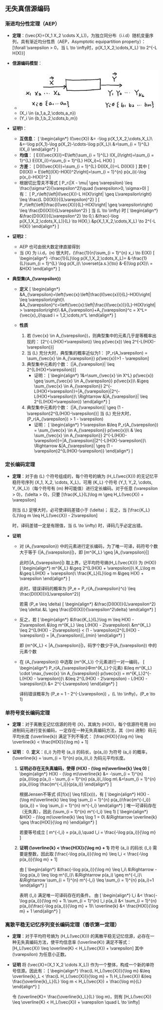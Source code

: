 ## 无失真信源编码

### 渐进均分性定理（AEP）
- **定理**：\(\vec{X}=(X_1 X_2 \cdots X_L)\)，为独立同分布（i.i.d）随机变量序列，具有渐近均分性质（AEP，Asymptotic equipartition property）：
    \[\forall \varepsilon > 0，当 L \to \infty时，p(X_1,X_2,\cdots,X_L) \to 2^{-L H(X)}\]

- **信源编码模型**：
    - ![信源模型](image/image-39.png)
    - \(X_i \in \{a_1,a_2,\cdots,a_n\}\)
    - \(Y_i \in \{b_1,b_2,\cdots,b_m\}\)

- **证明1**：
    - **互信息**：
        \[
        \begin{align*}
        I(\vec{X}) &= -\log p(X_1,X_2,\cdots,X_L)\\
        &=-\log p(X_1)-\log p(X_2)-\cdots-\log p(X_L)\\
        &=\sum_{i = 1}^{L} I(X_i)
        \end{align*}
        \]
    - **均值**：
        \[
        E\{I(\vec{X})\}=E\left\{\sum_{i = 1}^{L} I(X_i)\right\}=\sum_{i = 1}^{L} E\{I(X_i)\}=\sum_{i = 1}^{L} H(X_i)=L H(X)
        \]
    - **方差**：
        \[
        D\{I(\vec{X})\}=\sum_{i = 1}^{L} D\{I(X_i)\}=L D(I(X))
        \] 其中
        \[
        D(I(X)) = E\left[(I(X)-H(X))^2\right]=\sum_{i = 1}^{n} p(x_i)(-\log p(x_i)-H(X))^2
        \]
    - 根据切比雪夫不等式
        \[
            P_r\{|X - \mu| \geq \varepsilon\} \leq \frac{\sigma^2}{\varepsilon^2}\quad (\varepsilon>0, \sigma>0)
        \] 有：
        \[
        P_r\left\{\left|I(\vec{X})-L H(X)\right| \geq L\varepsilon\right\} \leq \frac{L D(I(X))}{(L\varepsilon)^2}
        \] \[
        P_r\left\{\left|\frac{I(\vec{X})}{L}-H(X)\right| \geq \varepsilon\right\} \leq \frac{D(I(X))}{L\varepsilon^2}
        \] 当 \(L \to \infty\) 时
        \[
        \begin{align*}
        &\frac{D(I(X))}{L\varepsilon^2} \to 0,\\
        &\frac{-\log p(X_1,X_2,\cdots,X_L)}{L} \to H(X),\\
        &p(X_1,X_2,\cdots,X_L) \to 2^{-L H(X)}
        \end{align*}
        \]

- **证明2**：
    - AEP 也可由弱大数定律直接得到
    - 当 \(X\) 为 i.i.d，\(n\) 很大时，\(\frac{1}{n}\sum_{i = 1}^{n} x_i \to E(X)\)
        \[
        \begin{align*}
        -\frac{1}{L}\log p(X_1,X_2,\cdots,X_L)= &-\frac{1}{L}\sum_{i = 1}^{L} \log p(X_i)\\
        \overset{a.s.}{\to} &-E(\log p(X))\\
        = &H(X)
        \end{align*}
        \]

- **典型集\(A_{\varepsilon}\)**
    - **定义**
        \[
        \begin{align*}
        &A_{\varepsilon}=\left\{\vec{x}:\left|\frac{I(\vec{x})}{L}-H(X)\right| \leq \varepsilon\right\}\\
        &A_{\varepsilon}^c=\left\{\vec{x}:\left|\frac{I(\vec{x})}{L}-H(X)\right| > \varepsilon\right\}\\
        &A_{\varepsilon}+A_{\varepsilon}^c = X^L=\{\vec{x}_i\}\quad i = 1,2,\cdots,n^L
        \end{align*}
        \]

    - **性质**
        1. 若 \(\vec{x} \in A_{\varepsilon}\)，则典型集中的元素几乎是等概率出现的：
            \[2^{-L(H(X)+\varepsilon)} \leq p(\vec{x}) \leq 2^{-L(H(X)-\varepsilon)}\]
        2. 当 \(L\) 充分大时，典型集的概率近似为1：
            \[P_r(A_\varepsilon) = \sum_{\vec{x} \in A_{\varepsilon}} p(\vec{x})>1 - \varepsilon\]
        3. 典型集中元素的个数：
            \[|A_{\varepsilon}| \leq 2^{L(H(X)+\varepsilon)}\]
            - 证明：
                \[
                \begin{align*}
                1&=\sum_{\vec{x} \in X^L} p(\vec{x}) \geq \sum_{\vec{x} \in A_{\varepsilon}} p(\vec{x})\\
                &\geq \sum_{\vec{x} \in A_{\varepsilon}} 2^{-L(H(X)+\varepsilon)}=|A_{\varepsilon}|2^{-L(H(X)+\varepsilon)}\\
                \Rightarrow &|A_{\varepsilon}| \leq 2^{L(H(X)+\varepsilon)}
                \end{align*}
                \]
        5. 典型集中元素的个数：
            \[|A_{\varepsilon}| \geq (1 - \varepsilon)2^{L(H(X)-\varepsilon)}\]
            当 \(L\) 充分大时，\(P_r(A_{\varepsilon}) > 1 - \varepsilon\)
            - 证明：
                \[
                \begin{align*}
                1-\varepsilon &\leq P_r(A_{\varepsilon}) = \sum_{\vec{x} \in A_{\varepsilon}} p(\vec{x})\\
                & \leq \sum_{\vec{x} \in A_{\varepsilon}} 2^{-L(H(X)-\varepsilon)}=|A_{\varepsilon}|2^{-L(H(X)-\varepsilon)}\\
                \Rightarrow &|A_{\varepsilon}| \geq (1 - \varepsilon)2^{L(H(X)-\varepsilon)}
                \end{align*}
                \]

### 定长编码定理
- **定理**：对于由 \(L\) 个符号组成的，每个符号的熵为 \(H_L(\vec{X})\) 的无记忆平稳符号序列 \(X_1, X_2, \cdots, X_L\)，可用 \(K_L\) 个符号 \(Y_1, Y_2, \cdots, Y_{K_L}\)（每个符号有 \(m\) 种可能值）进行定长编码。对于任意 \(\varepsilon > 0\)，\(\delta > 0\)，只要
    \[\frac{K_L}{L}\log m \geq H_L(\vec{X}) + \varepsilon\]

    则当 \(L\) 足够大时，必可使译码差错小于 \(\delta\)；
    反之，当
    \[\frac{K_L}{L}\log m \leq H_L(\vec{X}) - 2\varepsilon\]

    时，译码差错一定是有限值，当 \(L \to \infty\) 时，译码几乎必定出错。

- **证明**
    - 对 \(A_{\varepsilon}\) 中的元素进行定长编码，为了唯一可译，码符号个数大于等于 \(|A_{\varepsilon}|\)，即
        \[m^{K_L} \geq |A_{\varepsilon}|\]

        此时\(|A_{\varepsilon}|\) 取上界，记平均符号熵\(H_L(\vec{X})\) 为 \(H(X)\)
        \[
        \begin{align*}
        m^{K_L} &\geq 2^{L(H(X) + \varepsilon)}\\
        K_L\log m &\geq L(H(X) + \varepsilon)\\
        \frac{K_L}{L}\log m &\geq H(X) + \varepsilon
        \end{align*}
        \]

        此时，错误译码的概率为 \[P_e = P_r\{A_{\varepsilon}^c\} \leq \frac{D(I(X))}{L\varepsilon^2}\]

        若需 \(P_e \leq \delta\)
        \[
        \begin{align*}
        &\frac{D(I(X))}{L\varepsilon^2} \leq \delta\\
        &L \geq \frac{D(I(X))}{\varepsilon^2\delta}
        \end{align*}
        \]

    - 反之，若
        \[
        \begin{align*}
        &\frac{K_L}{L}\log m \leq H(X) - 2\varepsilon\\
        &\log m^{K_L} \leq L(H(X) - 2\varepsilon)\\
        &m^{K_L} \leq 2^{L(H(X) - 2\varepsilon)} < (1 - \varepsilon)2^{L(H(X) - \varepsilon)} = |A_{\varepsilon}|_{min}
        \end{align*}
        \]

        即 \(m^{K_L} < |A_{\varepsilon}|\)，码字个数少于\(A_{\varepsilon}\) 中的元素个数

    - 在 \(A_{\varepsilon}\) 中选取 \(m^{K_L}\) 个元素进行一对一编码，
        \[
        \begin{align*}
        P_r(A_{\varepsilon}中m^{K_L}个元素) &\leq m^{K_L} \cdot \max_{\vec{x} \in A_{\varepsilon}} p(\vec{x}) = m^{K_L}2^{-L(H(X) - \varepsilon)}\\
        &\leq 2^{L(H(X) - 2\varepsilon) - L(H(X) - \varepsilon)}\\
        &= 2^{-L\varepsilon}
        \end{align*}
        \]

        译码错误概率为 \(P_e = 1 - 2^{-L\varepsilon}\) ，\(L \to \infty\)，\(P_e \to 1\)

### 单符号变长编码定理
- **定理**：对于离散无记忆信源的符号 \(X\)，其熵为 \(H(X)\)，每个信源符号用 \(m\) 进制码元进行变长编码，一定存在一种无失真编码方法，其（\(m\) 进制）码元平均长度 \(\overline{k}\) 满足下列不等式：
    \[\frac{H(X)}{\log m} \leq \overline{k} < \frac{H(X)}{\log m} + 1\]

- **证明**：
    0. **定义**：\(l_i\) 为符号 \(a_i\) 的码长，\(p(a_i)\) 为符号 \(a_i\) 的概率，\(\overline{k} = \sum_{i = 1}^{n} p(a_i)l_i\) 为码元平均长度。
    1. **证明必存在无失真编码，使得 \(H(X) - (\log m)\overline{k} \leq 0\)**
        \[
        \begin{align*}
        H(X) - (\log m)\overline{k} &= -\sum_{i = 1}^{n} p(a_i)\log p(a_i) - \sum_{i = 1}^{n} p(a_i)l_i\log m\\
        &=\sum_{i = 1}^{n} p(a_i)\log \frac{m^{-l_i}}{p(a_i)}
        \end{align*}
        \]

        根据Jensen不等式 \(E[f(x)] \leq f(E(x))\)，有
        \[
        \begin{align*}
        H(X) - (\log m)\overline{k} \leq \log \sum_{i = 1}^{n} p(a_i)\frac{m^{-l_i}}{p(a_i)} = \log \sum_{i = 1}^{n} m^{-l_i}
        \end{align*}
        \]
        唯一可译码存在（无失真），因此 \(\sum_{i = 1}^{n} m^{-l_i} \leq 1\)
        \[
        \begin{align*}
        &H(X) - (\log m)\overline{k} \leq \log 1 = 0\\
        &\Rightarrow \overline{k} \geq \frac{H(X)}{\log m}
        \end{align*}
        \]

        若要等号成立
        \[
        m^{-l_i} = p(a_i),\quad l_i = \frac{-\log p(a_i)}{\log m}
        \]
    2. **证明 \(\overline{k} < \frac{H(X)}{\log m} + 1\)**
        符号 \(a_i\) 的码长 \(l_i\) 需要是整数，因此取
        \[\frac{-\log p(a_i)}{\log m} \leq l_i < \frac{-\log p(a_i)}{\log m} + 1\]

        由
        \[
        \begin{align*}
        &\frac{-\log p(a_i)}{\log m} \leq l_i\\
        &\Rightarrow -\log p(a_i) \leq \log m^{l_i}\\
        &\Rightarrow p(a_i) \geq m^{-l_i}\\
        &\Rightarrow \sum_{i = 1}^{n} m^{-l_i} \leq \sum_{i = 1}^{n} p(a_i)=1
        \end{align*}
        \]

        表明 \(l_i\) 满足唯一可译码存在的条件。
        由
        \[
        \begin{align*}
        l_i &< \frac{-\log p(a_i)}{\log m} + 1\\
        \sum_{i = 1}^{n} l_i p(a_i) &< \sum_{i = 1}^{n} p(a_i)(\frac{-\log p(a_i)}{\log m} + 1)\\
        \overline{k} &< \frac{H(X)}{\log m} + 1
        \end{align*}
        \]

### 离散平稳无记忆序列变长编码定理（香农第一定理）
- **定理**：对于平均符号熵为 \(H_L(\vec{X})\) 的离散平稳无记忆信源，必存在一种无失真编码方法，使平均信息率 \(\overline{K}\) 满足不等式：
    \[H_L(\vec{X}) \leq \overline{K} < H_L(\vec{X}) + \varepsilon\]
    其中 \(\varepsilon\) 为任意小正数。

- **证明**
    将 \(\vec{X}=(X_1 X_2 \cdots X_L)\) 作为一个整体，构成一个新的单符号信源。因此有：
    \[
    \begin{align*}
    \frac{L H_L(\vec{X})}{\log m} &\leq \overline{k}_L < \frac{L H_L(\vec{X})}{\log m} + 1\\
    H_L(\vec{X}) &\leq \frac{\overline{k}_L}{L} \log m < H_L(\vec{X}) + \frac{\log m}{L}
    \end{align*}
    \]

    令 \(\overline{K}= \frac{\overline{k}_L}{L} \log m\)，则有
    \[H_L(\vec{X}) \leq \overline{K} < H_L(\vec{X}) + \varepsilon \quad L \to \infty\] 
